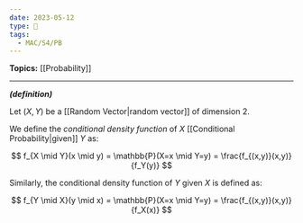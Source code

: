 ```yaml
---
date: 2023-05-12
type: 🧠
tags:
  - MAC/S4/PB
---
```


**Topics:** [[Probability]]

---

_**(definition)**_

Let $(X,Y)$ be a [[Random Vector|random vector]] of dimension $2$.

We define the _conditional density function_ of $X$ [[Conditional Probability|given]] $Y$ as:

$$
f_{X \mid Y}(x \mid y) = \mathbb{P}(X=x \mid Y=y) = \frac{f_{(x,y)}(x,y)}{f_Y(y)}
$$

Similarly, the conditional density function of $Y$ given $X$ is defined as:

$$
f_{Y \mid X}(y \mid x) = \mathbb{P}(X=x \mid Y=y) = \frac{f_{(x,y)}(x,y)}{f_X(x)}
$$
